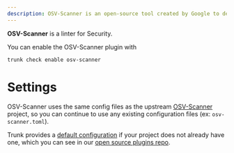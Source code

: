 ```yaml
---
description: OSV-Scanner is an open-source tool created by Google to detect vulnerabilities in projects by scanning dependencies against the OSV database.
---
```


**OSV-Scanner** is a linter for Security.

You can enable the OSV-Scanner plugin with

```shell
trunk check enable osv-scanner
```

# Settings

OSV-Scanner uses the same config files as the 
upstream [OSV-Scanner](https://github.com/google/osv-scanner) project, so you can continue to use any
existing configuration files (ex: `osv-scanner.toml`).

Trunk provides a [default configuration](https://github.com/trunk-io/plugins/tree/main/linters/osv-scanner) if your project does not already have one,
which you can see in our [open source plugins repo](https://github.com/trunk-io/plugins/tree/main).

